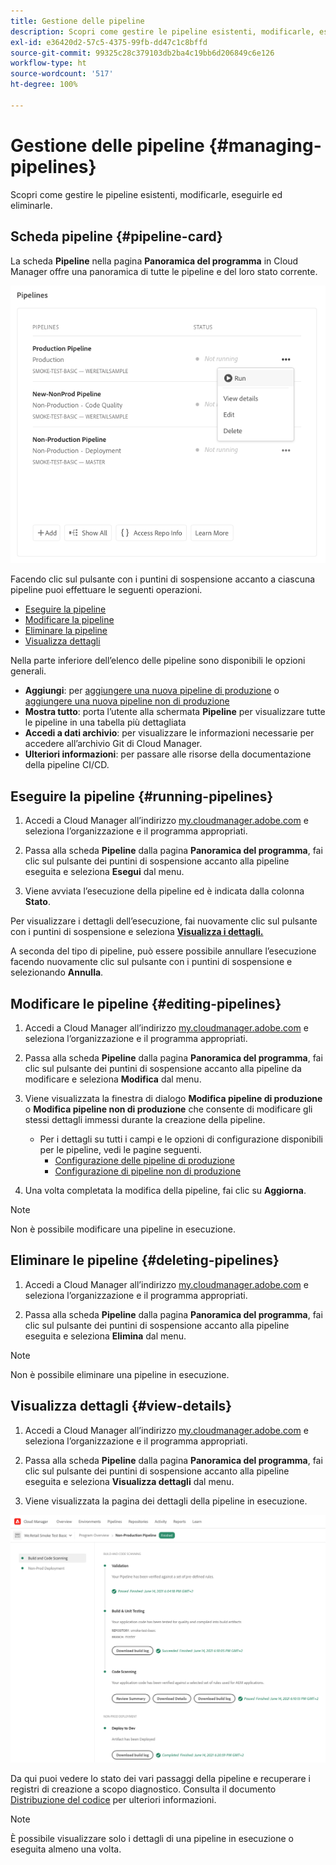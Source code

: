 ```yaml
---
title: Gestione delle pipeline
description: Scopri come gestire le pipeline esistenti, modificarle, eseguirle ed eliminarle.
exl-id: e36420d2-57c5-4375-99fb-dd47c1c8bffd
source-git-commit: 99325c28c379103db2ba4c19bb6d206849c6e126
workflow-type: ht
source-wordcount: '517'
ht-degree: 100%

---
```



# Gestione delle pipeline {#managing-pipelines}

Scopri come gestire le pipeline esistenti, modificarle, eseguirle ed eliminarle.

## Scheda pipeline {#pipeline-card}

La scheda **Pipeline** nella pagina **Panoramica del programma** in Cloud Manager offre una panoramica di tutte le pipeline e del loro stato corrente.

![Scheda pipeline in Cloud Manager](/help/assets/configure-pipelines/pipelines-card.png)

Facendo clic sul pulsante con i puntini di sospensione accanto a ciascuna pipeline puoi effettuare le seguenti operazioni.

* [Eseguire la pipeline](#running-pipelines)
* [Modificare la pipeline](#editing-pipelines)
* [Eliminare la pipeline](#deleting-pipelines)
* [Visualizza dettagli](#view-details)

Nella parte inferiore dell’elenco delle pipeline sono disponibili le opzioni generali.

* **Aggiungi**: per [aggiungere una nuova pipeline di produzione](/help/using/production-pipelines.md) o [aggiungere una nuova pipeline non di produzione](/help/using/non-production-pipelines.md)
* **Mostra tutto**: porta l’utente alla schermata **Pipeline** per visualizzare tutte le pipeline in una tabella più dettagliata
* **Accedi a dati archivio**: per visualizzare le informazioni necessarie per accedere all’archivio Git di Cloud Manager.
* **Ulteriori informazioni**: per passare alle risorse della documentazione della pipeline CI/CD.

## Eseguire la pipeline {#running-pipelines}

1. Accedi a Cloud Manager all’indirizzo [my.cloudmanager.adobe.com](https://my.cloudmanager.adobe.com/) e seleziona l’organizzazione e il programma appropriati.

1. Passa alla scheda **Pipeline** dalla pagina **Panoramica del programma**, fai clic sul pulsante dei puntini di sospensione accanto alla pipeline eseguita e seleziona **Esegui** dal menu.

1. Viene avviata l’esecuzione della pipeline ed è indicata dalla colonna **Stato**.

Per visualizzare i dettagli dell’esecuzione, fai nuovamente clic sul pulsante con i puntini di sospensione e seleziona **[Visualizza i dettagli.](#view-details)**

A seconda del tipo di pipeline, può essere possibile annullare l’esecuzione facendo nuovamente clic sul pulsante con i puntini di sospensione e selezionando **Annulla**.

## Modificare le pipeline {#editing-pipelines}

1. Accedi a Cloud Manager all’indirizzo [my.cloudmanager.adobe.com](https://my.cloudmanager.adobe.com/) e seleziona l’organizzazione e il programma appropriati.

1. Passa alla scheda **Pipeline** dalla pagina **Panoramica del programma**, fai clic sul pulsante dei puntini di sospensione accanto alla pipeline da modificare e seleziona **Modifica** dal menu.

1. Viene visualizzata la finestra di dialogo **Modifica pipeline di produzione** o **Modifica pipeline non di produzione** che consente di modificare gli stessi dettagli immessi durante la creazione della pipeline.

   * Per i dettagli su tutti i campi e le opzioni di configurazione disponibili per le pipeline, vedi le pagine seguenti.
      * [Configurazione delle pipeline di produzione](/help/using/production-pipelines.md)
      * [Configurazione di pipeline non di produzione](/help/using/non-production-pipelines.md)

1. Una volta completata la modifica della pipeline, fai clic su **Aggiorna**.

>[!NOTE]
>
>Non è possibile modificare una pipeline in esecuzione.

## Eliminare le pipeline {#deleting-pipelines}

1. Accedi a Cloud Manager all’indirizzo [my.cloudmanager.adobe.com](https://my.cloudmanager.adobe.com/) e seleziona l’organizzazione e il programma appropriati.

1. Passa alla scheda **Pipeline** dalla pagina **Panoramica del programma**, fai clic sul pulsante dei puntini di sospensione accanto alla pipeline eseguita e seleziona **Elimina** dal menu.

>[!NOTE]
>
>Non è possibile eliminare una pipeline in esecuzione.

## Visualizza dettagli {#view-details}

1. Accedi a Cloud Manager all’indirizzo [my.cloudmanager.adobe.com](https://my.cloudmanager.adobe.com/) e seleziona l’organizzazione e il programma appropriati.

1. Passa alla scheda **Pipeline** dalla pagina **Panoramica del programma**, fai clic sul pulsante dei puntini di sospensione accanto alla pipeline eseguita e seleziona **Visualizza dettagli** dal menu.

1. Viene visualizzata la pagina dei dettagli della pipeline in esecuzione.

![Dettagli della pipeline](/help/assets/configure-pipelines/pipeline-running-details.png)

Da qui puoi vedere lo stato dei vari passaggi della pipeline e recuperare i registri di creazione a scopo diagnostico. Consulta il documento [Distribuzione del codice](/help/using/code-deployment.md) per ulteriori informazioni.

>[!NOTE]
>
>È possibile visualizzare solo i dettagli di una pipeline in esecuzione o eseguita almeno una volta.
